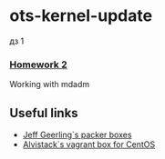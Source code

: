 # ots-kernel-update
дз 1

### [Homework 2](https://github.com/refringerator/ots-kernel/tree/hw2_mdadm)
Working with mdadm

## Useful links
* [Jeff Geerling`s packer boxes](https://github.com/geerlingguy/packer-boxes)
* [Alvistack`s vagrant box for CentOS](https://github.com/alvistack/vagrant-centos)
 
